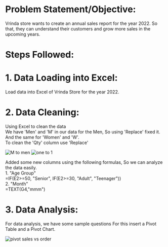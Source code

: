# Problem Statement/Objective:
Vrinda store wants to create an annual sales report for the year 2022. So that, they can understand their customers and grow more sales in the upcoming years. 
# Steps Followed: 
# 1. Data Loading into Excel:
Load data into Excel of Vrinda Store for the year 2022.
# 2. Data Cleaning: 
Using Excel to clean the data 
<br>
We have 'Men' and 'M' in our data for the Men, So using 'Replace' fixed it. And the same for 'Women' and 'W'.
<br>
To clean the 'Qty' column use 'Replace'


![M to men ](https://github.com/Jgithub02/Vrinda-Store-Sales-Report-2022-/assets/164842901/a47286b0-04c7-4aa7-bb73-f3f3fabf83e4)
![one to 1](https://github.com/Jgithub02/Vrinda-Store-Sales-Report-2022-/assets/164842901/51b14668-9f42-4773-ba4d-85eaf88c04c5)

Added some  new columns using the following formulas, So we can analyze the data easily.
<br>1. "Age Group" <br>
=IF(E2>=50, "Senior", IF(E2>=30, "Adult", "Teenager"))
<br>2. "Month"
<br>
=TEXT(G4,"mmm")

# 3. Data Analysis:
For data analysis, we have some sample questions 
For this insert a Pivot Table and a Pivot Chart.

![pivot sales vs order ](https://github.com/Jgithub02/Vrinda-Store-Sales-Report-2022-/assets/164842901/b6f6cfcc-65fd-47b4-ac47-e3331bff4c82)

 





